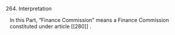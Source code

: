 264. Interpretation

In this Part, “Finance Commission” means a Finance Commission constituted under article [[280]] .

